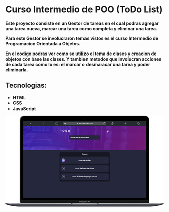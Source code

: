 # Curso Intermedio de POO (ToDo List)

**Este proyecto consiste en un Gestor de tareas en el cual podras agregar una tarea nueva, marcar una tarea como completa y eliminar una tarea.**

**Para este Gestor se involucraron temas vistos es el curso Intermedio de Programacion Orientada a Objetos.**

**En el codigo podras ver como se utilizo el tema de clases y creacion de objetos con base las clases. Y tambien metodos que involucran acciones de cada tarea como lo es: el marcar o desmaracar una tarea y poder eliminarla.**

## Tecnologias:
- **HTML**
- **CSS**
- **JavaScript**

![](./images/toDoList-platzi.png)